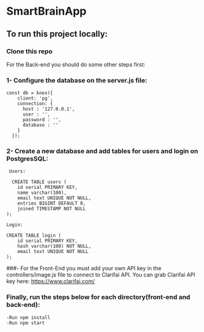 # SmartBrainApp

## To run this project locally:

### Clone this repo

For the Back-end you should do some other steps first:

### 1- Configure the database on the server.js file:
```
const db = knex({
    client: 'pg',
    connection: {
      host : '127.0.0.1',
      user : '',
      password : '',
      database : ''
    }
  });
 ```
  
### 2- Create a new database and add tables for users and login on PostgresSQL:
```  
 Users:
  
  CREATE TABLE users (
	id serial PRIMARY KEY,
	name varchar(100),
	email text UNIQUE NOT NULL,
	entries BIGINT DEFAULT 0,
	joined TIMESTAMP NOT NULL
);
```
```
Login:

CREATE TABLE login (
	id serial PRIMARY KEY,
	hash varchar(100) NOT NULL,
	email text UNIQUE NOT NULL
);
```

###- For the Front-End you must add your own API key in the controllers/image.js file to connect to Clarifai API.
You can grab Clarifai API key here: https://www.clarifai.com/


### Finally, run the steps below for each directory(front-end and back-end):
```
-Run npm install
-Run npm start
```
